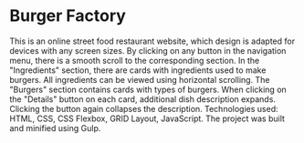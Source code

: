 # Burger Factory
This is an online street food restaurant website, which design is adapted for devices with any screen sizes. 
By clicking on any button in the navigation menu, there is a smooth scroll to the corresponding section. 
In the "Ingredients" section, there are cards with ingredients used to make burgers. 
All ingredients can be viewed using horizontal scrolling. The "Burgers" section contains cards with types of burgers. 
When clicking on the "Details" button on each card, additional dish description expands. 
Clicking the button again collapses the description. Technologies used: HTML, CSS, CSS Flexbox, GRID Layout, JavaScript.
The project was built and minified using Gulp.
